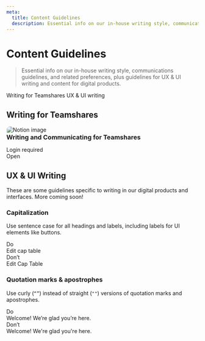 ```yaml
---
meta:
  title: Content Guidelines
  description: Essential info on our in-house writing style, communications guidelines, and related preferences, plus guidelines for UX & UI writing and content for digital products.
---
```


# Content Guidelines

> Essential info on our in-house writing style, communications guidelines, and related preferences, plus guidelines for UX & UI writing and content for digital products.

<sl-tab-group>
  <sl-tab slot="nav" panel="writing-for-teamshares">Writing for Teamshares</sl-tab>
  <sl-tab slot="nav" panel="ui-writing">UX & UI writing</sl-tab>

  <sl-tab-panel name="writing-for-teamshares">
    <div class="panel-content">
    <h2>Writing for Teamshares</h2>
    <div class="grid-cards-2-col">
    <sl-card class="small-footer">
      <img
      slot="image"
      src="/assets/teamshares/images/notion-links.svg"
      alt="Notion image"
      style="margin: 1px; border-radius: 8px 8px 0 0;"
      />
     <h3 style="margin: 0; display: flex; align-items: flex-start;">Writing and Communicating for Teamshares<sl-icon library="fa" name="lock" style="margin-left: .5em; color: #2e333c;"></sl-icon></h3>
       <p class="ts-body-2 ts-text-subdued" style="margin-bottom: 0;">Login required</p>
      <div slot="footer" style="margin: 0; padding: 0;">
        <sl-button
          variant="text"
          href="https://www.notion.so/teamshares/Writing-and-Communicating-for-Teamshares-599d6c1c65474306aee5b69d0734d8ec?pvs=4"
          target="_blank">
           Open
           <sl-icon slot="suffix" library="fa" name="arrow-up-right-from-square"></sl-icon>
        </sl-button>
      </div>
    </sl-card>
    </div>
    </div>
  </sl-tab-panel>

  <sl-tab-panel name="ui-writing">
    <div class="panel-content">
    <h2>UX & UI Writing</h2>
    <p>These are some guidelines specific to writing in our digital products and interfaces. More coming soon!</p>
    <h3>Capitalization</h3>
    <p>Use sentence case for all headings and labels, including labels for UI elements like buttons.</p>
    <div class="grid-cards-2-col">
      <sl-alert class="do-dont" variant="success" open>
        <sl-icon slot="icon" library="fa" name="fas-circle-check"></sl-icon>
        <div style="margin-top:0" slot="header">Do</div>
        <div><sl-button variant="primary">Edit cap table</sl-button></div>
      </sl-alert>
      <sl-alert class="do-dont" variant="danger" open>
        <sl-icon slot="icon" library="fa" name="fas-circle-exclamation"></sl-icon>
        <div style="margin-top:0" slot="header">Don’t</div>
        <div><sl-button variant="primary">Edit Cap Table</sl-button></div>
      </sl-alert>
    </div>
    <sl-divider style="--spacing: 3rem;"></sl-divider>
    <h3>Quotation marks & apostrophes</h3>
    <p>Use curly (<code>“”</code>) instead of straight (<code>""</code>) versions of quotation marks and apostrophes.</p>
    <div class="grid-cards-2-col">
      <sl-alert class="do-dont" variant="success" open>
        <sl-icon slot="icon" library="fa" name="fas-circle-check"></sl-icon>
        <div style="margin-top:0" slot="header">Do</div>
        <div class="ts-body-large">Welcome! We’re glad you’re here.</div>
      </sl-alert>
      <sl-alert class="do-dont" variant="danger" open>
        <sl-icon slot="icon" library="fa" name="fas-circle-exclamation"></sl-icon>
        <div style="margin-top:0" slot="header">Don’t</div>
        <div class="ts-body-large">Welcome! We're glad you're here.</div>
      </sl-alert>
    </div>
    </div>
  </sl-tab-panel>

</sl-tab-group>
